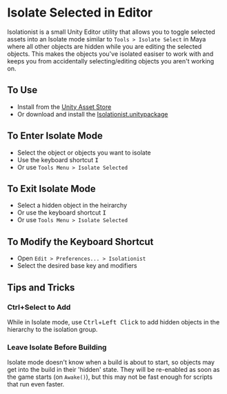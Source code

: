 # Isolate Selected in Editor

Isolationist is a small Unity Editor utility that allows you to toggle selected assets into an Isolate mode similar to `Tools > Isolate Select` in Maya where all other objects are hidden while you are editing the selected objects. This makes the objects you've isolated easiser to work with and keeps you from accidentally selecting/editing objects you aren't working on.

## To Use
- Install from the [Unity Asset Store](https://www.assetstore.unity3d.com/#!/content/57758)
- Or download and install the [Isolationist.unitypackage](https://github.com/bjennings76/isolationist-unity/raw/master/Isolationist.unitypackage)

## To Enter Isolate Mode
- Select the object or objects you want to isolate
- Use the keyboard shortcut <kbd>I</kbd>
- Or use `Tools Menu > Isolate Selected`

## To Exit Isolate Mode
- Select a hidden object in the heirarchy
- Or use the keyboard shortcut <kbd>I</kbd>
- Or use `Tools Menu > Isolate Selected`

## To Modify the Keyboard Shortcut
- Open `Edit > Preferences... > Isolationist` 
- Select the desired base key and modifiers

## Tips and Tricks

### Ctrl+Select to Add
While in Isolate mode, use <kbd>Ctrl</kbd>+<kbd>Left Click</kbd> to add hidden objects in the hierarchy to the isolation group.

### Leave Isolate Before Building
Isolate mode doesn't know when a build is about to start, so objects may get into the build in their 'hidden' state. They will be re-enabled as soon as the game starts (on `Awake()`), but this may not be fast enough for scripts that run even faster.
